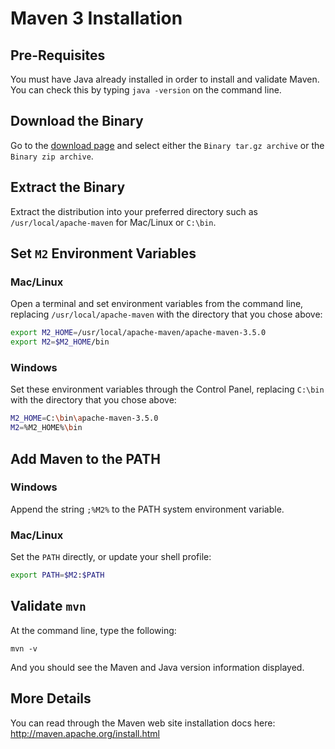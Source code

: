 # Maven 3 Installation

## Pre-Requisites

You must have Java already installed in order to install and validate Maven.
You can check this by typing `java -version` on the command line.

## Download the Binary

Go to the [download page](http://maven.apache.org/download.cgi#Files) and select either the `Binary tar.gz archive` or the `Binary zip archive`.

## Extract the Binary

Extract the distribution into your preferred directory such as `/usr/local/apache-maven` for Mac/Linux or `C:\bin`.

## Set `M2` Environment Variables

### Mac/Linux

Open a terminal and set environment variables from the command line, replacing `/usr/local/apache-maven` with the directory that you chose above:

```bash
export M2_HOME=/usr/local/apache-maven/apache-maven-3.5.0
export M2=$M2_HOME/bin
```

### Windows

Set these environment variables through the Control Panel, replacing `C:\bin` with the directory that you chose above:

```bash
M2_HOME=C:\bin\apache-maven-3.5.0
M2=%M2_HOME%\bin
```
## Add Maven to the PATH

### Windows

Append the string `;%M2%` to the PATH system environment variable.

### Mac/Linux

Set the `PATH` directly, or update your shell profile:

```bash
export PATH=$M2:$PATH
```

## Validate `mvn`

At the command line, type the following:

```
mvn -v
```

And you should see the Maven and Java version information displayed.


## More Details

You can read through the Maven web site installation docs here: http://maven.apache.org/install.html
